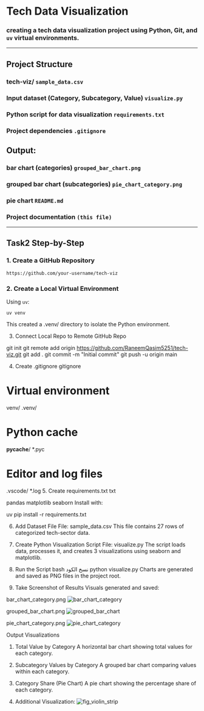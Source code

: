 # Tech Data Visualization

### creating a tech data visualization project using Python, Git, and `uv` virtual environments.

---

## Project Structure

### tech-viz/ `sample_data.csv`
### Input dataset (Category, Subcategory, Value) `visualize.py`
### Python script for data visualization `requirements.txt`
### Project dependencies `.gitignore`
## Output: 
### bar chart (categories) `grouped_bar_chart.png`
### grouped bar chart (subcategories) `pie_chart_category.png`
### pie chart `README.md`
### Project documentation `(this file)`



---

##  Task2 Step-by-Step

### 1. Create a GitHub Repository  
`https://github.com/your-username/tech-viz`

### 2. Create a Local Virtual Environment  
Using `uv`:

`uv venv`

This created a .venv/ directory to isolate the Python environment.

3. Connect Local Repo to Remote GitHub Repo

git init
git remote add origin https://github.com/RaneemQasim5251/tech-viz.git
git add .
git commit -m "Initial commit"
git push -u origin main

4. Create .gitignore
gitignore

# Virtual environment
venv/
.venv/

# Python cache
__pycache__/
*.pyc

# Editor and log files
.vscode/
*.log
5. Create requirements.txt
txt

pandas
matplotlib
seaborn
Install with:

uv pip install -r requirements.txt

6. Add Dataset File
File: sample_data.csv
This file contains 27 rows of categorized tech-sector data.

7. Create Python Visualization Script
File: visualize.py
The script loads data, processes it, and creates 3 visualizations using seaborn and matplotlib.

8. Run the Script
bash
نسخ الكود
python visualize.py
Charts are generated and saved as PNG files in the project root.

9. Take Screenshot of Results
Visuals generated and saved:

bar_chart_category.png
![bar_chart_category](https://github.com/user-attachments/assets/f5b8ee75-1e10-4740-8a1b-41820a7af428)

grouped_bar_chart.png
![grouped_bar_chart](https://github.com/user-attachments/assets/ae2560cd-682a-45cd-b833-2e2c5d91de0a)

pie_chart_category.png
![pie_chart_category](https://github.com/user-attachments/assets/63c92023-a198-42be-9e6c-02222ac8f4e8)

Output Visualizations
1. Total Value by Category
A horizontal bar chart showing total values for each category.


2. Subcategory Values by Category
A grouped bar chart comparing values within each category.



3. Category Share (Pie Chart)
A pie chart showing the percentage share of each category.


10. Additional Visualization:
![fig_violin_strip](https://github.com/user-attachments/assets/ae971108-e20a-4e58-a457-23dab9f83106)


